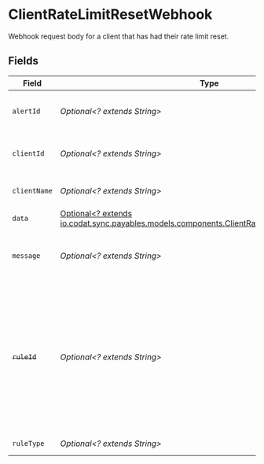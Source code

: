 # ClientRateLimitResetWebhook

Webhook request body for a client that has had their rate limit reset.


## Fields

| Field                                                                                                                                                      | Type                                                                                                                                                       | Required                                                                                                                                                   | Description                                                                                                                                                |
| ---------------------------------------------------------------------------------------------------------------------------------------------------------- | ---------------------------------------------------------------------------------------------------------------------------------------------------------- | ---------------------------------------------------------------------------------------------------------------------------------------------------------- | ---------------------------------------------------------------------------------------------------------------------------------------------------------- |
| `alertId`                                                                                                                                                  | *Optional<? extends String>*                                                                                                                               | :heavy_minus_sign:                                                                                                                                         | Unique identifier of the webhook event.                                                                                                                    |
| `clientId`                                                                                                                                                 | *Optional<? extends String>*                                                                                                                               | :heavy_minus_sign:                                                                                                                                         | Unique identifier for your client in Codat.                                                                                                                |
| `clientName`                                                                                                                                               | *Optional<? extends String>*                                                                                                                               | :heavy_minus_sign:                                                                                                                                         | Name of your client in Codat.                                                                                                                              |
| `data`                                                                                                                                                     | [Optional<? extends io.codat.sync.payables.models.components.ClientRateLimitResetWebhookData>](../../models/components/ClientRateLimitResetWebhookData.md) | :heavy_minus_sign:                                                                                                                                         | N/A                                                                                                                                                        |
| `message`                                                                                                                                                  | *Optional<? extends String>*                                                                                                                               | :heavy_minus_sign:                                                                                                                                         | A human-readable message about the webhook.                                                                                                                |
| ~~`ruleId`~~                                                                                                                                               | *Optional<? extends String>*                                                                                                                               | :heavy_minus_sign:                                                                                                                                         | : warning: ** DEPRECATED **: This will be removed in a future release, please migrate away from it as soon as possible.<br/><br/>Unique identifier for the rule. |
| `ruleType`                                                                                                                                                 | *Optional<? extends String>*                                                                                                                               | :heavy_minus_sign:                                                                                                                                         | The type of rule.                                                                                                                                          |